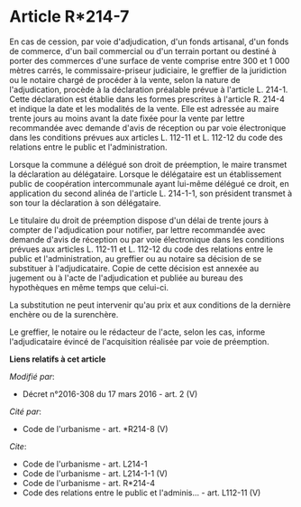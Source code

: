 # Article R*214-7

En cas de cession, par voie d'adjudication, d'un fonds artisanal, d'un fonds de commerce, d'un bail commercial ou d'un
terrain portant ou destiné à porter des commerces d'une surface de vente comprise entre 300 et 1 000 mètres carrés, le
commissaire-priseur judiciaire, le greffier de la juridiction ou le notaire chargé de procéder à la vente, selon la nature de
l'adjudication, procède à la déclaration préalable prévue à l'article L. 214-1. Cette déclaration est établie dans les formes
prescrites à l'article R. 214-4 et indique la date et les modalités de la vente. Elle est adressée au maire trente jours au
moins avant la date fixée pour la vente par lettre recommandée avec demande d'avis de réception ou par voie électronique dans
les conditions prévues aux articles L. 112-11 et L. 112-12 du code des relations entre le public et l'administration.

Lorsque la commune a délégué son droit de préemption, le maire transmet la déclaration au délégataire. Lorsque le délégataire
est un établissement public de coopération intercommunale ayant lui-même délégué ce droit, en application du second alinéa de
l'article L. 214-1-1, son président transmet à son tour la déclaration à son délégataire.

Le titulaire du droit de préemption dispose d'un délai de trente jours à compter de l'adjudication pour notifier, par lettre
recommandée avec demande d'avis de réception ou par voie électronique dans les conditions prévues aux articles L. 112-11 et
L. 112-12 du code des relations entre le public et l'administration, au greffier ou au notaire sa décision de se substituer à
l'adjudicataire. Copie de cette décision est annexée au jugement ou à l'acte de l'adjudication et publiée au bureau des
hypothèques en même temps que celui-ci.

La substitution ne peut intervenir qu'au prix et aux conditions de la dernière enchère ou de la surenchère.

Le greffier, le notaire ou le rédacteur de l'acte, selon les cas, informe l'adjudicataire évincé de l'acquisition réalisée
par voie de préemption.

**Liens relatifs à cet article**

_Modifié par_:

  - Décret n°2016-308 du 17 mars 2016 - art. 2 (V)

_Cité par_:

  - Code de l'urbanisme - art. *R214-8 (V)

_Cite_:

  - Code de l'urbanisme - art. L214-1
  - Code de l'urbanisme - art. L214-1-1 (V)
  - Code de l'urbanisme - art. R*214-4
  - Code des relations entre le public et l'adminis... - art. L112-11 (V)
